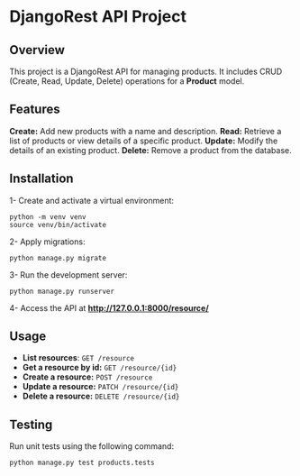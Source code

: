 # DjangoRest API Project

## Overview
This project is a DjangoRest API for managing products. It includes CRUD (Create, Read, Update, Delete) operations for a **Product** model.

## Features
**Create:** Add new products with a name and description.
**Read:** Retrieve a list of products or view details of a specific product.
**Update:** Modify the details of an existing product.
**Delete:** Remove a product from the database.

## Installation
1- Create and activate a virtual environment:
```
python -m venv venv
source venv/bin/activate
```
2- Apply migrations:
```
python manage.py migrate
```
3- Run the development server:
```
python manage.py runserver
```
4- Access the API at **http://127.0.0.1:8000/resource/**


## Usage
- **List resources**: `GET /resource`
- **Get a resource by id:** `GET /resource/{id}`
- **Create a resource:** `POST /resource`
- **Update a resource:** `PATCH /resource/{id}`
- **Delete a resource:** `DELETE /resource/{id}`

## Testing
Run unit tests using the following command:
```
python manage.py test products.tests
```

